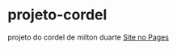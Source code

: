 # projeto-cordel
projeto do cordel de milton duarte
<a href='https://gabrielzfr.github.io/projeto-cordel/'> Site no Pages</a>
